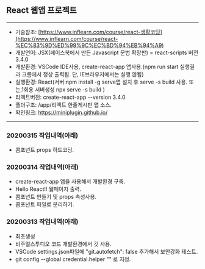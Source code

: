 ## React 웹앱 프로젝트

---

- 기술참조: [https://www.inflearn.com/course/react-생활코딩](https://www.inflearn.com/course/react-%EC%83%9D%ED%99%9C%EC%BD%94%EB%94%A9)
- 개발언어: JSX(페이스북에서 만든 Javascript 문법 확장판) = react-scripts 버전 3.4.0
- 개발환경: VSCode IDE사용, create-react-app 앱사용.(npm run start 실행결과 크롬에서 정상 출력됨. 단, IE브라우저에서는 실행 않됨)
- 실행환경: React(서버:npm install -g serve앱 설치 후 serve -s build 사용. 또는,1회용 서버생성 npx serve -s build )
- 리액트버전: create-react-app --version 3.4.0
- 폴더구조: /app/리액트 한줄게시판 앱 소스.
- 확인링크: https://miniplugin.github.io/

---

### 20200315 작업내역(아래)

- 콤포넌트 props 하드코딩.

### 20200314 작업내역(아래)

- create-react-app 앱을 사용해서 개발환경 구축.
- Hello React!! 웹페이지 출력.
- 콤포넌트 만들기 및 props 속성사용.
- 콤포넌트 파일로 분리하기.

### 20200313 작업내역(아래)

- 최초생성
- 비주얼스투디오 코드 개발환경에서 깃 사용.
- VSCode settings.json파일에 "git.autofetch": false 추가해서 보안강화 테스트.
- git config --global credential.helper "" 로 지정.
